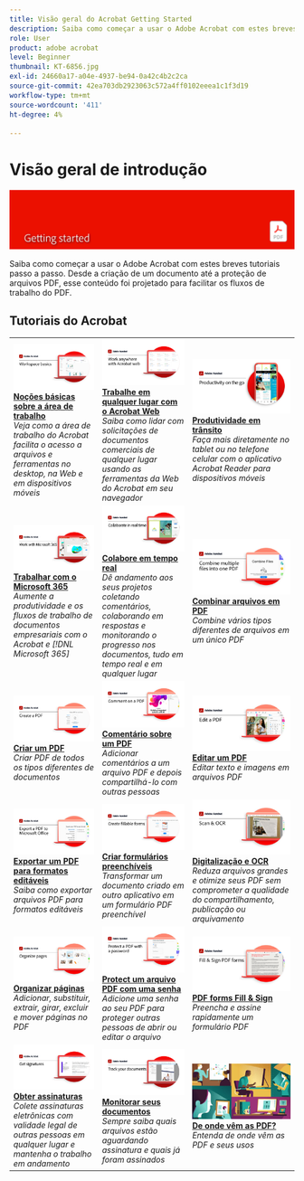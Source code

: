 ```yaml
---
title: Visão geral do Acrobat Getting Started
description: Saiba como começar a usar o Adobe Acrobat com estes breves tutoriais passo a passo (1-2 min)
role: User
product: adobe acrobat
level: Beginner
thumbnail: KT-6856.jpg
exl-id: 24660a17-a04e-4937-be94-0a42c4b2c2ca
source-git-commit: 42ea703db2923063c572a4ff0102eeea1c1f3d19
workflow-type: tm+mt
source-wordcount: '411'
ht-degree: 4%

---
```


# Visão geral de introdução

![Imagem de Introdução ao Acrobat](../assets/Hero-GettingStarted.png)

Saiba como começar a usar o Adobe Acrobat com estes breves tutoriais passo a passo. Desde a criação de um documento até a proteção de arquivos PDF, esse conteúdo foi projetado para facilitar os fluxos de trabalho do PDF.

## Tutoriais do Acrobat

<table style="table-layout:fixed">
<tr>
  <td>
    <a href="get-to-know-the-acrobat-dc-interface.md">
      <img alt="Noções básicas sobre a área de trabalho" src="../assets/Workspace_1280.png" />
    </a>
    <div>
    <a href="get-to-know-the-acrobat-dc-interface.md"><strong>Noções básicas sobre a área de trabalho</strong></a>
    </div>
    <em>Veja como a área de trabalho do Acrobat facilita o acesso a arquivos e ferramentas no desktop, na Web e em dispositivos móveis</em>
    <br>
  </td>
  <td>
    <a href="acrobatweb.md">
      <img alt="Trabalhe em qualquer lugar com o Acrobat Web" src="../assets/Acrobatweb_1280.png" />
    </a>
    <div>
    <a href="acrobatweb.md"><strong>Trabalhe em qualquer lugar com o Acrobat Web</strong></a>
    </div>
    <em>Saiba como lidar com solicitações de documentos comerciais de qualquer lugar usando as ferramentas da Web do Acrobat em seu navegador</em>
    <br>
  </td>
  <td>
    <a href="productivity.md">
      <img alt="Produtividade em trânsito" src="../assets/Productivity_1280.png" />
    </a>
    <div>
     <a href="productivity.md"><strong>Produtividade em trânsito</strong></a>
    </div>
    <em>Faça mais diretamente no tablet ou no telefone celular com o aplicativo Acrobat Reader para dispositivos móveis</em>
    <br>
  </td>
</tr>
<tr>
   <td>
    <a href="../integrate/integrate-overview.md#microsoft">
      <img alt="Trabalhar com o Microsoft 365" src="../assets/WorkMicrosoft365_1280.png" />
    </a>
    <div>
     <a href="../integrate/integrate-overview.md#microsoft"><strong>Trabalhar com o Microsoft 365</strong></a>
    </div>
    <em>Aumente a produtividade e os fluxos de trabalho de documentos empresariais com o Acrobat e [!DNL Microsoft 365]</em>
    <br>
  </td>
  <td>
    <a href="collaborate.md">
      <img alt="Colabore em tempo real" src="../assets/Collaborate_1280.png" />
    </a>
    <div>
     <a href="collaborate.md"><strong>Colabore em tempo real</strong></a>
    </div>
    <em>Dê andamento aos seus projetos coletando comentários, colaborando em respostas e monitorando o progresso nos documentos, tudo em tempo real e em qualquer lugar</em>
    <br>
  </td>
  <td>
    <a href="combine-to-pdf.md">
      <img alt="Combine Files para PDF" src="../assets/Combine.jpg" />
    </a>
    <div>
     <a href="combine-to-pdf.md"><strong>Combinar arquivos em PDF</strong></a>
    </div>
    <em>Combine vários tipos diferentes de arquivos em um único PDF</em>
    <br>
  </td>
</tr>
<tr>
  <td>
    <a href="create-pdf.md">
      <img alt="Criar arquivos PDF" src="../assets/Create.jpg" />
    </a>
    <div>
    <a href="create-pdf.md"><strong>Criar um PDF</strong></a>
    </div>
    <em>Criar PDF de todos os tipos diferentes de documentos</em>
    <br>
  </td>
 <td>
    <a href="comment-on-pdf-files.md">
      <img alt="Comentário sobre um PDF" src="../assets/Comment.jpg" />
    </a>
    <div>
    <a href="comment-on-pdf-files.md"><strong>Comentário sobre um PDF</strong></a>
    </div>
    <em>Adicionar comentários a um arquivo PDF e depois compartilhá-lo com outras pessoas</em>
    <br>
  </td>
  <td>
    <a href="edit-pdf.md">
      <img alt="Editar um PDF" src="../assets/Edit.jpg" />
    </a>
    <div>
    <a href="edit-pdf.md"><strong>Editar um PDF</strong></a>
    </div>
    <em>Editar texto e imagens em arquivos PDF</em>
    <br>
  </td>
</tr>
<tr>
  <td>
    <a href="export-pdf.md">
      <img alt="Exportar um PDF para formatos editáveis" src="../assets/Export.jpg" />
    </a>
    <div>
    <a href="export-pdf.md"><strong>Exportar um PDF para formatos editáveis</strong></a>
    </div>
    <em>Saiba como exportar arquivos PDF para formatos editáveis</em>
    <br>
  </td>
  <td>
    <a href="create-fillable-forms.md">
      <img alt="Criar formulários preenchíveis" src="../assets/Form_1280.png" />
    </a>
    <div>
    <a href="create-fillable-forms.md"><strong>Criar formulários preenchíveis</strong></a>
    </div>
    <em>Transformar um documento criado em outro aplicativo em um formulário PDF preenchível</em>
    <br>
  </td>
  <td>
    <a href="scan-and-ocr.md">
      <img alt="Digitalização e OCR" src="../assets/Scan.jpg" />
    </a>
    <div>
    <a href="scan-and-ocr.md"><strong>Digitalização e OCR</strong></a>
    </div>
    <em>Reduza arquivos grandes e otimize seus PDF sem comprometer a qualidade do compartilhamento, publicação ou arquivamento</em>
    <br>
  </td>
</tr>
<tr>
 <td>
    <a href="organize.md">
      <img alt="Organizar páginas" src="../assets/Organize.jpg" />
    </a>
    <div>
    <a href="organize.md"><strong>Organizar páginas</strong></a>
    </div>
    <em>Adicionar, substituir, extrair, girar, excluir e mover páginas no PDF</em>
    <br>
  </td>
  <td>
    <a href="password-protect.md">
      <img alt="Protect um arquivo PDF com uma senha" src="../assets/Protect.jpg" />
    </a>
    <div>
    <a href="password-protect.md"><strong>Protect um arquivo PDF com uma senha</strong></a>
    </div>
    <em>Adicione uma senha ao seu PDF para proteger outras pessoas de abrir ou editar o arquivo</em>
    <br>
  </td>
  <td>
    <a href="fill-and-sign.md">
      <img alt="Preencher e assinar um formulário PDF" src="../assets/FillSign_1280.png" />
    </a>
    <div>
    <a href="fill-and-sign.md"><strong>PDF forms Fill &amp; Sign</strong></a>
    </div>
    <em>Preencha e assine rapidamente um formulário PDF</em>
    <br>
  </td>
</tr>
<tr>
  <td>
    <a href="signatures.md">
      <img alt="Obter assinaturas" src="../assets/Signatures_1280.png" />
    </a>
    <div>
    <a href="signatures.md"><strong>Obter assinaturas</strong></a>
    </div>
    <em>Colete assinaturas eletrônicas com validade legal de outras pessoas em qualquer lugar e mantenha o trabalho em andamento</em>
    <br>
  </td>
  <td>
    <a href="track.md">
      <img alt="Monitorar seus documentos" src="../assets/Track_1280.png" />
    </a>
    <div>
    <a href="track.md"><strong>Monitorar seus documentos</strong></a>
    </div>
    <em>Sempre saiba quais arquivos estão aguardando assinatura e quais já foram assinados</em>
    <br>
  </td>
   <td>
    <a href="where-do-pdfs-come-from.md">
      <img alt="De onde vêm as PDF?" src="../assets/WherePDFs.jpg" />
    </a>
    <div>
    <a href="where-do-pdfs-come-from.md"><strong>De onde vêm as PDF?</strong></a>
    </div>
    <em>Entenda de onde vêm as PDF e seus usos</em>
    <br>
  </td>
</tr>
</table>
